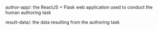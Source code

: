 author-app/: the ReactJS + Flask web application used to conduct the human authoring task

result-data/: the data resulting from the authoring task
